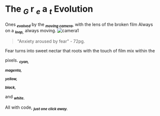 # The **<sub>_G_** r **<sub>_e_** a **<sub>_t_** Evolution 
Ones **<sub>_evolved_** by the **<sub>_moving camera_**, with the lens of the broken film
 Always on a **<sub>_loop,_** always moving.
![camera1](https://marshall-usa.com/blog/wp-content/uploads/2018/05/camera-dslr-lens-8964-1-scaled.jpg)
> "Anxiety aroused by fear" - 72pg.

Fear turns into sweet nectar that roots with the touch of film mix within the 

pixels.
**<sub>_cyan,_**

**<sub>_magenta,_**

**<sub>_yellow,_**

**<sub>_black,_**

and **<sub>_white._**

All with code, **<sub>_just one click away._**






